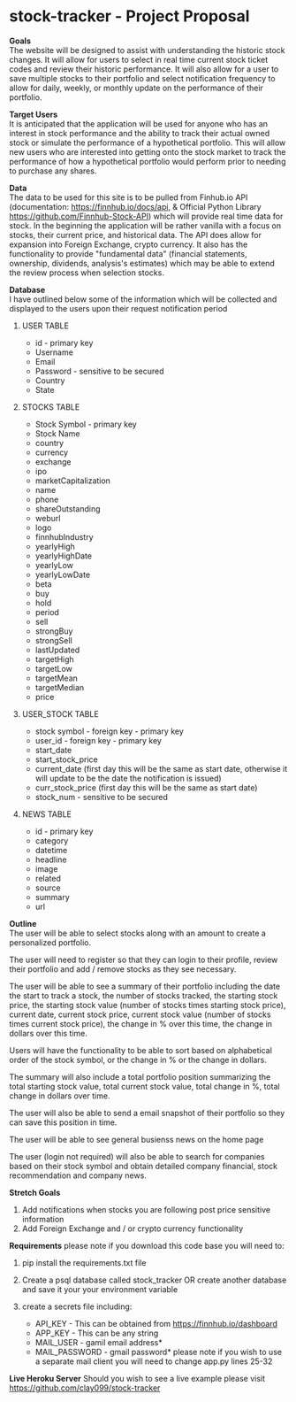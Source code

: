 # stock-tracker - Project Proposal

**Goals**  
The website will be designed to assist with understanding the historic stock changes. It will allow for users to select in real time current stock ticket codes and review their historic performance. It will also allow for a user to save multiple stocks to their portfolio and select notification frequency to allow for daily, weekly, or monthly update on the performance of their portfolio.

**Target Users**  
It is anticipated that the application will be used for anyone who has an interest in stock performance and the ability to track their actual owned stock or simulate the performance of a hypothetical portfolio. This will allow new users who are interested into getting onto the stock market to track the performance of how a hypothetical portfolio would perform prior to needing to purchase any shares.

**Data**  
The data to be used for this site is to be pulled from Finhub.io API (documentation: https://finnhub.io/docs/api, & Official Python Library https://github.com/Finnhub-Stock-API) which will provide real time data for stock. In the beginning the application will be rather vanilla with a focus on stocks, their current price, and historical data. The API does allow for expansion into Foreign Exchange, crypto currency. It also has the functionality to provide "fundamental data" (financial statements, ownership, dividends, analysis's estimates) which may be able to extend the review process when selection stocks.

**Database**  
I have outlined below some of the information which will be collected and displayed to the users upon their request notification period

1. USER TABLE

    - id - primary key
    - Username
    - Email
    - Password - sensitive to be secured
    - Country
    - State

2. STOCKS TABLE

    - Stock Symbol - primary key
    - Stock Name
    - country
    - currency
    - exchange
    - ipo
    - marketCapitalization
    - name
    - phone
    - shareOutstanding
    - weburl
    - logo
    - finnhubIndustry
    - yearlyHigh
    - yearlyHighDate
    - yearlyLow
    - yearlyLowDate
    - beta
    - buy
    - hold
    - period
    - sell
    - strongBuy
    - strongSell
    - lastUpdated
    - targetHigh
    - targetLow
    - targetMean
    - targetMedian
    - price

3. USER_STOCK TABLE

    - stock symbol - foreign key - primary key
    - user_id - foreign key - primary key
    - start_date
    - start_stock_price
    - current_date (first day this will be the same as start date, otherwise it will update to be the date the notification is issued)
    - curr_stock_price (first day this will be the same as start date)
    - stock_num - sensitive to be secured

4. NEWS TABLE
    - id - primary key
    - category
    - datetime
    - headline
    - image
    - related
    - source
    - summary
    - url

**Outline**  
The user will be able to select stocks along with an amount to create a personalized portfolio.

The user will need to register so that they can login to their profile, review their portfolio and add / remove stocks as they see necessary.

The user will be able to see a summary of their portfolio including the date the start to track a stock, the number of stocks tracked, the starting stock price, the starting stock value (number of stocks times starting stock price), current date, current stock price, current stock value (number of stocks times current stock price), the change in % over this time, the change in dollars over this time.

Users will have the functionality to be able to sort based on alphabetical order of the stock symbol, or the change in % or the change in dollars.

The summary will also include a total portfolio position summarizing the total starting stock value, total current stock value, total change in %, total change in dollars over time.

The user will also be able to send a email snapshot of their portfolio so they can save this position in time.

The user will be able to see general busienss news on the home page

The user (login not required) will also be able to search for companies based on their stock symbol and obtain detailed company financial, stock recommendation and company news.

**Stretch Goals**

1. Add notifications when stocks you are following post price sensitive information
2. Add Foreign Exchange and / or crypto currency functionality

**Requirements**
please note if you download this code base you will need to:

1. pip install the requirements.txt file
2. Create a psql database called stock_tracker OR create another database and save it your your environment variable
3. create a secrets file including:

    - API_KEY - This can be obtained from https://finnhub.io/dashboard
    - APP_KEY - This can be any string
    - MAIL_USER - gamil email address\*
    - MAIL_PASSWORD - gmail password\*
      please note if you wish to use a separate mail client you will need to change app.py lines 25-32

**Live Heroku Server**
Should you wish to see a live example please visit https://github.com/clay099/stock-tracker
